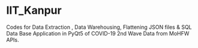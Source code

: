 # IIT_Kanpur
Codes for Data Extraction , Data Warehousing, Flattening JSON files &amp; SQL Data Base Application in PyQt5 of COVID-19 2nd Wave Data from MoHFW APIs. 
